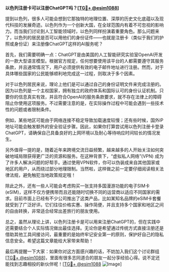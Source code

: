 **以色列注册卡可以注册ChatGPT吗？[[TG💪+ @esim1088](https://t.me/s/esim1088)]**

提到以色列，很多人可能会想到它那独特的地理位置、深厚的历史文化底蕴以及现代科技的发展奇迹。以色列作为一个创新大国，在全球范围内有着不可忽视的影响力。而当我们讨论到人工智能领域时，以色列同样扮演着重要角色。那么问题来了，以色列的居民是否可以用他们的身份证件——也就是注册卡（类似于我们的护照或身份证）来注册像ChatGPT这样的AI服务呢？

首先，我们需要明确一点：ChatGPT是由美国的人工智能研究实验室OpenAI开发的一款大型语言模型。根据官方规定，任何想要使用该平台的人都需要遵守其服务条款，并且通常情况下，用户必须提供有效的电子邮件地址进行注册。然而，对于具体哪些国家的公民能够顺利地完成这一过程，则取决于多个因素。

对于以色列居民来说，理论上他们是可以通过自己的身份证明文件来完成注册的。因为以色列是一个主权国家，拥有独立的政府体系和国际认可的身份认证机制。只要你的信息真实有效，并且符合OpenAI的服务条款要求，就不存在法律上的障碍阻止你使用这项服务。不过需要注意的是，在实际操作过程中可能会遇到一些技术性的问题或者限制条件。

例如，某些地区可能由于网络连接不稳定导致加载速度较慢；还有些时候，国外IP地址可能会触发额外的安全验证步骤。因此，如果你打算尝试用以色列注册卡登录ChatGPT，请确保自己具备良好的上网环境以及耐心等待响应时间较长的情况发生。

另外值得一提的是，随着近年来跨境交流日益频繁，越来越多的人开始关注如何突破地域局限获得更广泛的资源和服务。在这种背景下，“虚拟私人网络”(VPN) 成为了许多人解决问题的好帮手。通过使用VPN软件，你可以伪装成来自其他国家或地区的用户，从而绕过部分地理限制。当然啦，这样做之前一定要仔细阅读相关法律法规，避免触犯当地政策规定哦！

除此之外，还有一些人可能会考虑购买一张支持多国漫游功能的电子SIM卡(eSIM)，这样不仅方便携带而且还能随时切换不同的运营商以适应不同国家的需求。目前市面上已经有不少公司推出了这类产品，比如某知名品牌的eSIM卡套餐就受到了广泛好评。它们往往价格实惠、操作简便，并且支持多个国家和地区之间的自由转换，非常适合经常出差旅行的朋友使用。

总之，虽然从理论上讲，以色列注册卡是可以用来注册ChatGPT的，但在实践中还需要结合个人实际情况做出最佳选择。无论你是希望通过传统方式直接注册还是借助其他工具间接访问，最重要的是始终牢记安全第一的原则，保护好自己的隐私信息安全。希望这篇文章能给大家带来帮助！

最后再提醒一下大家：如果你对这方面感兴趣的话，不妨加入我们这个讨论群组[[TG💪+ @esim1088](https://t.me/s/esim1088)]，里面有很多志同道合的朋友一起分享经验心得。说不定还能找到志趣相投的新伙伴呢！[[TG💪+ @esim1088](https://t.me/s/esim1088) ![Image](https://i.postimg.cc/4NQfJmqS/Snipaste-2025-05-13-00-14-12.png)]
